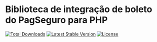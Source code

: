 # Biblioteca de integração de boleto do PagSeguro para PHP
[![Total Downloads](https://poser.pugx.org/sounoob/pagseguro-php-sdk-search-transaction/d/total.svg)](https://packagist.org/packages/sounoob/pagseguro-php-sdk-search-transaction)
[![Latest Stable Version](https://poser.pugx.org/sounoob/pagseguro-php-sdk-search-transaction/v/stable)](https://packagist.org/packages/sounoob/pagseguro-php-sdk-search-transaction)
[![License](https://poser.pugx.org/sounoob/pagseguro-php-sdk-search-transaction/license)](https://packagist.org/packages/sounoob/pagseguro-php-sdk-search-transaction)